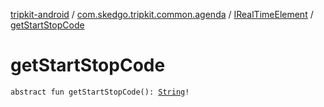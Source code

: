 [tripkit-android](../../index.md) / [com.skedgo.tripkit.common.agenda](../index.md) / [IRealTimeElement](index.md) / [getStartStopCode](./get-start-stop-code.md)

# getStartStopCode

`abstract fun getStartStopCode(): `[`String`](https://kotlinlang.org/api/latest/jvm/stdlib/kotlin/-string/index.html)`!`
